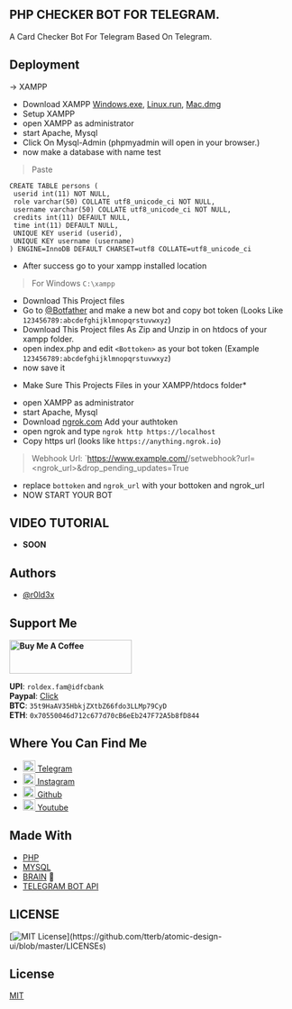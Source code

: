 
## PHP CHECKER BOT FOR TELEGRAM.

A Card Checker Bot For Telegram Based On Telegram.




## Deployment

&rarr; XAMPP

- Download XAMPP [Windows.exe](https://www.apachefriends.org/xampp-files/7.4.27/xampp-windows-x64-7.4.27-2-VC15-installer.exe), [Linux.run](https://www.apachefriends.org/xampp-files/7.4.27/xampp-linux-x64-7.4.27-2-installer.run), [Mac.dmg](https://www.apachefriends.org/xampp-files/7.4.27/xampp-osx-7.4.27-2-installer.dmg)
- Setup XAMPP
- open XAMPP as administrator
- start Apache, Mysql
- Click On Mysql-Admin (phpmyadmin will open in your browser.)
- now make a database with name test
> Paste
```
CREATE TABLE persons (
 userid int(11) NOT NULL,
 role varchar(50) COLLATE utf8_unicode_ci NOT NULL,
 username varchar(50) COLLATE utf8_unicode_ci NOT NULL,
 credits int(11) DEFAULT NULL,
 time int(11) DEFAULT NULL,
 UNIQUE KEY userid (userid),
 UNIQUE KEY username (username)
) ENGINE=InnoDB DEFAULT CHARSET=utf8 COLLATE=utf8_unicode_ci

```
- After success go to your xampp installed location 
> For Windows `C:\xampp` 
- Download This Project files
- Go to [@Botfather](https://t.me/botfather) and make a new bot and copy bot token (Looks Like `123456789:abcdefghijklmnopqrstuvwxyz`)
- Download This Project files As Zip and Unzip in on htdocs of your xampp folder.
- open index.php and edit `<Bottoken>` as your bot token (Example `123456789:abcdefghijklmnopqrstuvwxyz`)
- now save it 
* Make Sure This Projects Files in your XAMPP/htdocs folder*
- open XAMPP as administrator
- start Apache, Mysql
- Download [ngrok.com](https://ngrok.com/download) Add your authtoken
- open ngrok and type `ngrok http https://localhost` 
- Copy https url (looks like `https://anything.ngrok.io`)
> Webhook Url: `https://www.example.com/<bottoken>/setwebhook?url=<ngrok_url>&drop_pending_updates=True
- replace `bottoken` and `ngrok_url` with your bottoken and ngrok_url
- NOW START YOUR BOT


## VIDEO TUTORIAL 

- **SOON**


## Authors

- [@r0ld3x](https://www.github.com/r0ld3x)

## Support Me
**<a href="https://www.buymeacoffee.com/r0ld3x" target="_blank"><img src="https://cdn.buymeacoffee.com/buttons/v2/default-blue.png" alt="Buy Me A Coffee" style="height: 60px !important;width: 217px !important;" ></a>**

**UPI**: <code>roldex.fam@idfcbank</code> <br>
**Paypal**: <a href="https://paypal.me/r0ld3x">Click</a> <br>
**BTC**: <code>35t9HaAV35HbkjZXtbZ66fdo3LLMp79CyD</code> <br>
**ETH**: <code>0x70550046d712c677d70cB6eEb247F72A5b8fD844</code> <br>


## Where You Can Find Me
- <a href="https://t.me/r0ld3x" target = "_blank"><img height="20"  alt="Roldex's Telegram" width="22px" src="https://cdn.jsdelivr.net/npm/simple-icons@v3/icons/telegram.svg"></img> Telegram</a><br>
- <a href="https://instagram.com/r0ld3x" target = "_blank"><img height="20"  alt="Roldex's Instagram" width="22px" src="https://cdn.jsdelivr.net/npm/simple-icons@v3/icons/instagram.svg"></img> Instagram</a> <br>
- <a href="https://github.com/r0ld3x" target = "_blank"><img height="20"  alt="Roldex's Github" width="22px" src="https://cdn.jsdelivr.net/npm/simple-icons@v3/icons/github.svg"></img> Github</a> <br>
- <a href="https://www.youtube.com/channel/UC8FCA9c4r_IKbVTRBbedTuQ" target = "_blank"><img  alt="Roldex's Youtube" width="22px" height="20" src="https://cdn.jsdelivr.net/npm/simple-icons@v3/icons/youtube.svg"></img> Youtube</a> <br>

## Made With 
- [PHP](https://www.php.net/)
- [MYSQL](https://www.mysql.com/)
- [BRAIN](https://t.me/r0ld3x) :brain:
- [TELEGRAM BOT API](https://core.telegram.org/bots/api)


## LICENSE
[![MIT License](https://img.shields.io/apm/l/atomic-design-ui.svg?)](https://github.com/tterb/atomic-design-ui/blob/master/LICENSEs)


## License

[MIT](https://choosealicense.com/licenses/mit/)

